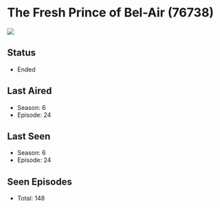 # The Fresh Prince of Bel-Air (76738)

<img src="https://dg31sz3gwrwan.cloudfront.net/poster/76738/1372543-0-optimized.jpg" />

## Status
* Ended
## Last Aired
* Season: 6
* Episode: 24
## Last Seen
* Season: 6
* Episode: 24
## Seen Episodes
* Total: 148
